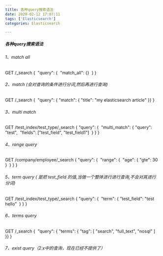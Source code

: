 ```yaml
---
title: 各种query搜索语法
date: 2020-02-12 17:07:11
tags: ['Elasticsearch']
categories: Elasticsearch

---
```


##### 各种query搜索语法

###### 1、match all

GET /_search
{
​    "query": {
​        "match_all": {}
​    }
}

###### 2、match (会对查询的条件进行分词,然后再进行查询)

GET /_search
{
​    "query": { "match": { "title": "my elasticsearch article" }}
}

###### 3、multi match

GET /test_index/test_type/_search
{
  "query": {
​    "multi_match": {
​      "query": "test",
​      "fields": ["test_field", "test_field1"]
​    }
  }
}

###### 4、range query

GET /company/employee/_search 
{
  "query": {
​    "range": {
​      "age": {
​        "gte": 30
​      }
​    }
  }
}

###### 5、term query ( 是把 test_field 的值,当做一个整体进行进行查询,不会对其进行分词)

GET /test_index/test_type/_search 
{
  "query": {
​    "term": {
​      "test_field": "test hello"
​    }
  }
}

###### 6、terms query

GET /_search
{
​    "query": { "terms": { "tag": [ "search", "full_text", "nosql" ] }}
}

###### 7、exist query（2.x中的查询，现在已经不提供了）